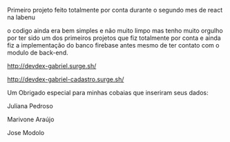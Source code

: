 Primeiro projeto feito totalmente por conta durante o segundo mes de react na labenu

o codigo ainda era bem simples e não muito limpo mas tenho muito orgulho por ter sido um dos primeiros projetos que fiz totalmente por conta e ainda fiz a implementação do banco firebase antes mesmo de ter contato com o modulo de back-end.

http://devdex-gabriel.surge.sh/

http://devdex-gabriel-cadastro.surge.sh/


Um Obrigado especial para minhas cobaias que inseriram seus dados:

Juliana Pedroso

Marivone Araújo

Jose Modolo

